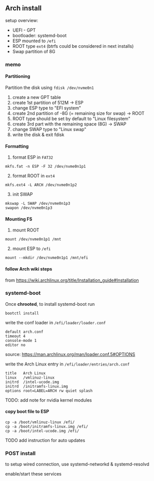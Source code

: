 ## Arch install

setup overview:

- UEFI - GPT
- bootloader: systemd-boot
- ESP mounted to `/efi`
- ROOT type `ext4` (btrfs could be considered in next installs)
- Swap partition of 8G

### memo

#### Partitioning

Partition the disk using `fdisk /dev/nvme0n1`

1. create a new GPT table
2. create 1st partition of 512M -> ESP
3. change ESP type to "EFI system"
4. create 2nd partition of -8G (= remaining size for swap) -> ROOT
5. ROOT type should be set by default to "Linux filesystem"
6. create 3rd part with the remaining space (8G) -> SWAP
7. change SWAP type to "Linux swap"
8. write the disk & exit fdisk

#### Formatting

1. format ESP in `FAT32`

```
mkfs.fat -n ESP -F 32 /dev/nvme0n1p1
```

2. format ROOT in `ext4`

```
mkfs.ext4 -L ARCH /dev/nvme0n1p2
```

3. init SWAP

```
mkswap -L SWAP /dev/nvme0n1p3
swapon /dev/nvme0n1p3
```

#### Mounting FS

1. mount ROOT

```
mount /dev/nvme0n1p1 /mnt
```

2. mount ESP to `/efi`

```
mount --mkdir /dev/nvme0n1p1 /mnt/efi
```

#### follow Arch wiki steps

from https://wiki.archlinux.org/title/Installation_guide#Installation

### systemd-boot

Once **chrooted**, to install systemd-boot run

```
bootctl install
```

write the conf loader in `/efi/loader/loader.conf`

```
default arch.conf
timeout 4
console-mode 1
editor no
```

source: https://man.archlinux.org/man/loader.conf.5#OPTIONS

write the Arch Linux entry in `/efi/loader/entries/arch.conf`

```
title   Arch Linux
linux   /vmlinuz-linux
initrd  /intel-ucode.img
initrd  /initramfs-linux.img
options root=LABEL=ARCH rw quiet splash
```

TODO: add note for nvidia kernel modules

#### copy boot file to ESP

```
cp -a /boot/vmlinuz-linux /efi/
cp -a /boot/initramfs-linux.img /efi/
cp -a /boot/intel-ucode.img /efi/
```

TODO add instruction for auto updates

### POST install

to setup wired connection, use systemd-networkd & systemd-resolvd

enable/start these services
